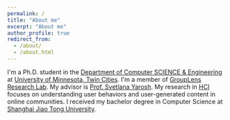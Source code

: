 ```yaml
---
permalink: /
title: "About me"
excerpt: "About me"
author_profile: true
redirect_from: 
  - /about/
  - /about.html
---
```


I'm a Ph.D. student in the [Department of Computer SCIENCE & Engineering](https://cse.umn.edu/cs) at [University of Minnesota, Twin Cities](https://twin-cities.umn.edu/). I'm a member of [GroupLens Research Lab](https://grouplens.org/). My advisor is [Prof. Svetlana Yarosh](http://lanayarosh.com/). My research in [HCI](https://en.wikipedia.org/wiki/Human%E2%80%93computer_interaction) focuses on understanding user behaviors and user-generated content in online communities. I received my bachelor degree in Computer Science at [Shanghai Jiao Tong University](http://en.sjtu.edu.cn/).
